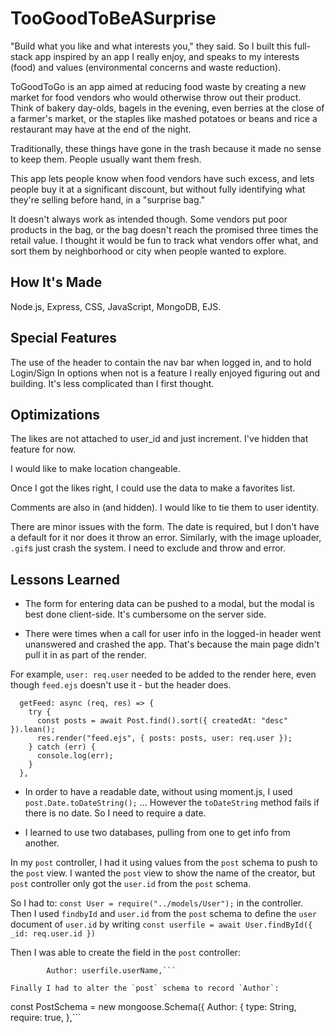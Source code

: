 # TooGoodToBeASurprise
"Build what you like and what interests you," they said. So I built this full-stack app inspired by an app I really enjoy, and speaks to my interests (food) and values (environmental concerns and waste reduction).

ToGoodToGo is an app aimed at reducing food waste by creating a new market for food vendors who would otherwise throw out their product. Think of bakery day-olds, bagels in the evening, even berries at the close of a farmer's market, or the staples like mashed potatoes or beans and rice a restaurant may have at the end of the night. 

Traditionally, these things have gone in the trash because it made no sense to keep them. People usually want them fresh. 

This app lets people know when food vendors have such excess, and lets people buy it at a significant discount, but without fully identifying what they're selling before hand, in a "surprise bag."

It doesn't always work as intended though. Some vendors put poor products in the bag, or the bag doesn't reach the promised three times the retail value. I thought it would be fun to track what vendors offer what, and sort them by neighborhood or city when people wanted to explore.

## How It's Made
Node.js, Express, CSS, JavaScript, MongoDB, EJS.

## Special Features

The use of the header to contain the nav bar when logged in, and to hold Login/Sign In options when not is a feature I really enjoyed figuring out and building. It's less complicated than I first thought.

## Optimizations

The likes are not attached to user_id and just increment. I've hidden that feature for now.

I would like to make location changeable.

Once I got the likes right, I could use the data to make a favorites list.

Comments are also in (and hidden). I would like to tie them to user identity.

There are minor issues with the form. The date is required, but I don't have a default for it nor does it throw an error. Similarly, with the image uploader, `.gif`s just crash the system. I need to exclude and throw and error.

## Lessons Learned

* The form for entering data can be pushed to a modal, but the modal is best done client-side. It's cumbersome on the server side. 

* There were times when a call for user info in the logged-in header went unanswered and crashed the app. That's because the main page didn't pull it in as part of the render.

For example, `user: req.user` needed to be added to the render here, even though `feed.ejs` doesn't use it - but the header does.

```
  getFeed: async (req, res) => {
    try {
      const posts = await Post.find().sort({ createdAt: "desc" }).lean();
      res.render("feed.ejs", { posts: posts, user: req.user });
    } catch (err) {
      console.log(err);
    }
  },
  ```

* In order to have a readable date, without using moment.js, I used `post.Date.toDateString();` ... However the `toDateString` method fails if there is no date. So I need to require a date.

* I learned to use two databases, pulling from one to get info from another.

In my `post` controller, I had it using values from the `post` schema to push to the `post` view. I wanted the `post` view to show the name of the creator, but `post` controller only got the `user.id` from the `post` schema.

So I had to: `const User = require("../models/User");` in the controller.
Then I used `findbyId` and `user.id` from the `post` schema to define the `user` document of `user.id` by writing `const userfile = await User.findById({ _id: req.user.id })`

Then I was able to create the field in the `post` controller:
```await Post.create({
        Author: userfile.userName,```

Finally I had to alter the `post` schema to record `Author`:

```
const PostSchema = new mongoose.Schema({
  Author: {
    type: String,
    require: true,
  },```
